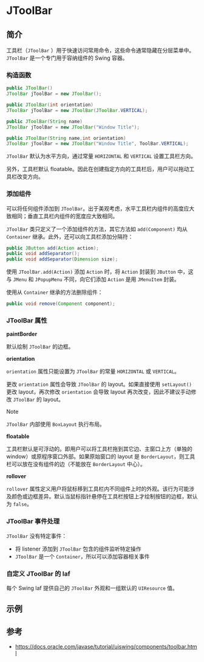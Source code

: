 # JToolBar

## 简介

工具栏（`JToolBar` ）用于快速访问常用命令，这些命令通常隐藏在分层菜单中。`JToolBar` 是一个专门用于容纳组件的 Swing 容器。

### 构造函数

```java
public JToolBar()
JToolBar jToolBar = new JToolBar();

public JToolBar(int orientation)
JToolBar jToolBar = new JToolBar(JToolBar.VERTICAL);

public JToolBar(String name)
JToolBar jToolBar = new JToolBar("Window Title");

public JToolBar(String name,int orientation)
JToolBar jToolBar = new JToolBar("Window Title", ToolBar.VERTICAL);
```

`JToolBar` 默认为水平方向，通过常量 `HORIZONTAL` 和 `VERTICAL` 设置工具栏方向。

另外，工具栏默认 floatable。因此在创建指定方向的工具栏后，用户可以拖动工具栏改变方向。

### 添加组件

可以将任何组件添加到 `JToolBar`。出于美观考虑，水平工具栏内组件的高度应大致相同；垂直工具栏内组件的宽度应大致相同。

`JToolBar` 类只定义了一个添加组件的方法，其它方法如 `add(Component)` 均从 `Container` 继承。此外，还可以向工具栏添加分隔符：

```java
public JButton add(Action action);
public void addSeparator();
public void addSeparator(Dimension size);
```

使用 `JToolBar.add(Action)` 添加 `Action` 时，将 `Action` 封装到 `JButton` 中，这与 `JMenu` 和 `JPopupMenu` 不同，向它们添加 `Action` 是用 `JMenuItem` 封装。

使用从 `Container` 继承的方法删除组件：

```java
public void remove(Component component);
```

### JToolBar 属性

**paintBorder**

默认绘制 `JToolBar` 的边框。

**orientation**

`orientation` 属性只能设置为 `JToolBar` 的常量 `HORIZONTAL` 或 `VERTICAL`。

更改 `orientation` 属性会导致 `JToolBar` 的 layout。如果直接使用 `setLayout()` 更改 layout，再次修改 `orientation` 会导致 layout 再次改变，因此不建议手动修改 `JToolBar` 的 layout。

> [!NOTE]
>
> `JToolBar` 内部使用 `BoxLayout` 执行布局。

**floatable**

工具栏默认是可浮动的。即用户可以将工具栏拖到其它边、主窗口上方（单独的 window）或原程序窗口外部。如果原始窗口的 layout 是 `BorderLayout`，则工具栏可以放在没有组件的边（不能放在 `BorderLayout` 中心）。

**rollover**

`rollover` 属性定义用户将鼠标移到工具栏内不同组件上时的外观。该行为可能涉及颜色或边框差异。默认当鼠标指针悬停在工具栏按钮上才绘制按钮的边框，默认为 `false`。

### JToolBar 事件处理

`JToolBar` 没有特定事件：

- 将 listener 添加到 `JToolBar` 包含的组件监听特定操作
- `JToolBar` 是一个 `Container`，所以可以添加容器相关事件

### 自定义 JToolBar 的 laf

每个 Swing laf 提供自己的 `JToolBar` 外观和一组默认的 `UIResource` 值。

## 示例



## 参考

- https://docs.oracle.com/javase/tutorial/uiswing/components/toolbar.html
